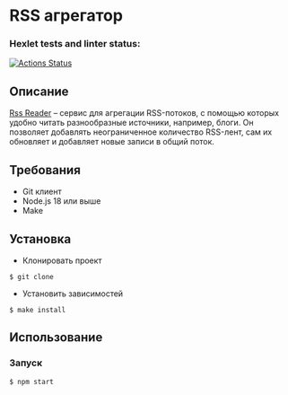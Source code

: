 # RSS агрегатор

### Hexlet tests and linter status:
[![Actions Status](https://github.com/Crenby/frontend-project-11/actions/workflows/hexlet-check.yml/badge.svg)](https://github.com/Crenby/frontend-project-11/actions)

## Описание
[Rss Reader](https://frontend-rss-reader-ru.hexlet.app/) – сервис для агрегации RSS-потоков, с помощью которых удобно читать разнообразные источники, например, блоги. Он позволяет добавлять неограниченное количество RSS-лент, сам их обновляет и добавляет новые записи в общий поток.

## Требования

- Git клиент
- Node.js 18 или выше
- Make

## Установка

* Клонировать проект
```
$ git clone 
```

* Установить зависимостей
```
$ make install
```

## Использование

### Запуск

```
$ npm start
```
